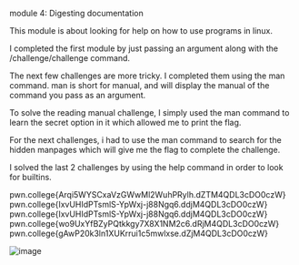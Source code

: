 module 4: Digesting documentation 

This module is about looking for help on how to use programs in linux. 

I completed the first module by just passing an argument along with the /challenge/challenge command.

The next few challenges are more tricky. I completed them using the man command. man is short for manual, and will display the manual of the command you pass as an argument.

To solve the reading manual challenge, I simply used the man command to learn the secret option in it which allowed me to print the flag.

For the next challenges, i had to use the man command to search for the hidden manpages which will give me the flag to complete the challenge.

I solved the last 2 challenges by using the help command in order to look for builtins.



pwn.college{Arqi5WYSCxaVzGWwMl2WuhPRylh.dZTM4QDL3cDO0czW}
pwn.college{IxvUHIdPTsmlS-YpWxj-j88Ngq6.ddjM4QDL3cDO0czW}
pwn.college{IxvUHIdPTsmlS-YpWxj-j88Ngq6.ddjM4QDL3cDO0czW}
pwn.college{wo9UxYfBZyPQtkkgy7X8X1NM2c6.dRjM4QDL3cDO0czW}
pwn.college{gAwP20k3ln1XUKrrui1c5mwlxse.dZjM4QDL3cDO0czW}

![image](https://github.com/user-attachments/assets/e4688170-696c-42db-b350-7fbf16641eb8)

